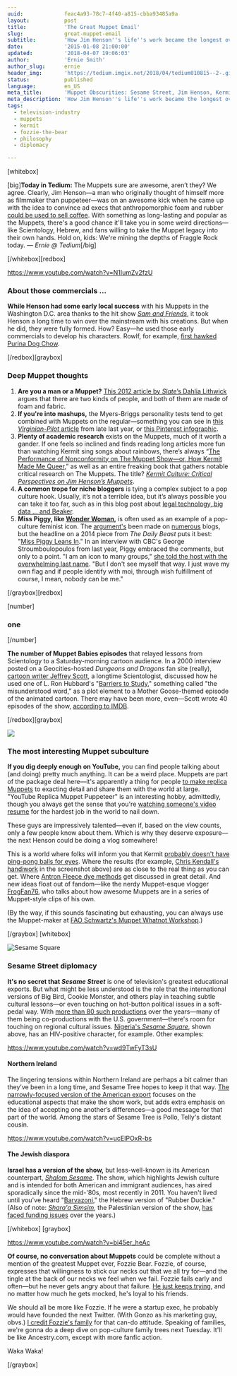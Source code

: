 ```yaml
---
uuid:             feac4a93-78c7-4f40-a815-cbba93485a9a
layout:           post
title:            'The Great Muppet Email'
slug:             great-muppet-email
subtitle:         'How Jim Henson''s life''s work became the longest overnight success story in history—and how the Muppets went international.'
date:             '2015-01-08 21:00:00'
updated:          '2018-04-07 19:06:03'
author:           'Ernie Smith'
author_slug:      ernie
header_img:       'https://tedium.imgix.net/2018/04/tedium010815--2-.gif'
status:           published
language:         en_US
meta_title:       'Muppet Obscurities: Sesame Street, Jim Henson, Kermit'
meta_description: 'How Jim Henson''s life''s work became the longest overnight success story in history—and how the Muppets went international.'
tags:
  - television-industry
  - muppets
  - kermit
  - fozzie-the-bear
  - philosophy
  - diplomacy

---
```


[whitebox]

[big]**Today in Tedium:** The Muppets sure are awesome, aren’t they? We agree. Clearly, Jim Henson—a man who originally thought of himself more as filmmaker than puppeteer—was on an awesome kick when he came up with the idea to convince ad execs that anthropomorphic foam and rubber [could be used to sell coffee](https://www.youtube.com/watch?v=aPUwPKThFxU). With something as long-lasting and popular as the Muppets, there's a good chance it'll take you in some weird directions—like Scientology, Hebrew, and fans willing to take the Muppet legacy into their own hands. Hold on, kids: We're mining the depths of Fraggle Rock today. *— Ernie @ Tedium*[/big]

[/whitebox][redbox]

https://www.youtube.com/watch?v=N1IumZv2fzU

### About those commercials …

**While Henson had some early local success** with his Muppets in the Washington D.C. area thanks to the hit show [*Sam and Friends*](https://en.wikipedia.org/wiki/Sam_and_Friends), it took Henson a long time to win over the mainstream with his creations. But when he did, they were fully formed. How? Easy—he used those early commercials to develop his characters. Rowlf, for example, [first hawked Purina Dog Chow](https://www.youtube.com/watch?v=N1IumZv2fzU).

[/redbox][graybox]

### Deep Muppet thoughts

1. **Are you a man or a Muppet?** [This 2012 article by *Slate*’s Dahlia Lithwick](http://www.slate.com/articles/life/low_concept/2012/06/what_kind_of_muppet_are_you_chaos_or_order_.html) argues that there are two kinds of people, and both of them are made of foam and fabric.
2. **If you're into mashups,** the Myers-Briggs personality tests tend to get combined with Muppets on the regular—something you can see in [this *Virginian-Pilot* article](http://hamptonroads.com/#/tv/738138/2014/12/muppetbriggs-personality-type-indicator) from late last year, or [this Pinterest infographic](https://www.pinterest.com/pin/201747258281930736/).
3. **Plenty of academic research** exists on the Muppets, much of it worth a gander. If one feels so inclined and finds reading long articles more fun than watching Kermit sing songs about rainbows, there’s always “[The Performance of Nonconformity on The Muppet Show—or, How Kermit Made Me Queer](http://onlinelibrary.wiley.com/doi/10.1111/j.1540-5931.2008.00551.x/abstract),” as well as an entire freaking book that gathers notable critical research on The Muppets. The title? [*Kermit Culture: Critical Perspectives on Jim Henson’s Muppets*](http://amzn.to/1SibSWm).
4. **A common trope for niche bloggers** is tying a complex subject to a pop culture hook. Usually, it’s not a terrible idea, but it’s always possible you can take it too far, such as in this blog post about [legal technology, big data … and Beaker](http://www.legaltechnology.com/latest-news/comment-big-data-and-performance-what-the-muppets-can-teach-us/).
5. **Miss Piggy, like [Wonder Woman](https://blogs.stockton.edu/postcolonialstudies/comics-and-american-feminism-wonder-woman/),** is often used as an example of a pop-culture feminist icon. The [argument's](http://skepchick.org/2011/12/listen-to-the-pig/) been made on [numerous](http://jezebel.com/5861609/kermit-the-frog-is-a-terrible-boyfriend) blogs, but the headline on a 2014 piece from *The Daily Beast* puts it best: "[Miss Piggy Leans In](http://www.thedailybeast.com/articles/2014/03/23/miss-piggy-leans-in.html)." In an interview with CBC's George Stroumboulopoulos from last year, Piggy embraced the comments, but only to a point. "I am an icon to many groups," [she told the host with the overwhelming last name](http://www.cbc.ca/strombo/videos/web-exclusive/miss-piggy-lean-in-ban-bossy-feminism). "But I don't see myself that way. I just wave my own flag and if people identify with moi, through wish fulfillment of course, I mean, nobody can be me."

[/graybox][redbox]

[number]
### one
[/number]

**The number of Muppet Babies episodes** that relayed lessons from Scientology to a Saturday-morning cartoon audience. In a 2000 interview posted on a Geocities-hosted *Dungeons and Dragons* fan site (really), [cartoon writer Jeffrey Scott](https://web.archive.org/web/20000614034549/http://www.geocities.com/TimesSquare/Realm/4173/scott.html), a longtime Scientologist, discussed how he used one of L. Ron Hubbard's "[Barriers to Study](http://www.studytechnology.org/10-barr.html)," something called "the misunderstood word," as a plot element to a Mother Goose-themed episode of the animated cartoon. There may have been more, even—Scott wrote 40 episodes of the show, [according to IMDB](http://www.imdb.com/name/nm0561026/).

[/redbox][graybox]

![](https://tedium.imgix.net/2018/04/h8w7c4jpehh7nzsracb2.jpg)

### The most interesting Muppet subculture

**If you dig deeply enough on YouTube,** you can find people talking about (and doing) pretty much anything. It can be a weird place. Muppets are part of the package deal here—it's apparently a thing for people [to make replica Muppets](https://www.youtube.com/results?search_query=muppet+replica) to exacting detail and share them with the world at large. "YouTube Replica Muppet Puppeteer" is an interesting hobby, admittedly, though you always get the sense that you're [watching someone's video resume](https://www.youtube.com/watch?v=ssfK4xdI2v8) for the hardest job in the world to nail down.

These guys are impressively talented—even if, based on the view counts, only a few people know about them. Which is why they deserve exposure—the next Henson could be doing a vlog somewhere!

This is a world where folks will inform you that Kermit [probably doesn't have ping-pong balls for eyes](http://www.muppetcentral.com/forum/threads/muppet-eyes-what-are-they-made-of.56396/). Where the results (for example, [Chris Kendall's handiwork](https://www.youtube.com/channel/UC40rDvPAeFyyW_Aw3Cy5okg/videos) in the screenshot above) are as close to the real thing as you can get. Where [Antron Fleece dye methods](http://www.projectpuppet.com/working-with-antron-fleece/) get discussed in great detail. And new ideas float out of fandom—like the nerdy Muppet-esque vlogger [FrogFan76](https://www.youtube.com/user/FrogFan76/videos), who talks about how awesome Muppets are in a series of Muppet-style clips of his own.

(By the way, if this sounds fascinating but exhausting, you can always use the Muppet-maker at [FAO Schwartz's Muppet Whatnot Workshop](http://www.fao.com/whatnots/builder.jsp).)

[/graybox]
[whitebox]

![Sesame Square](https://tedium.imgix.net/2018/04/djt5jkbipxtflustytbp.jpg)

### Sesame Street diplomacy

**It's no secret that *Sesame Street*** is one of television's greatest educational exports. But what might be less understood is the role that the international versions of Big Bird, Cookie Monster, and others play in teaching subtle cultural lessons—or even touching on hot-button political issues in a soft-pedal way. With [more than 80 such productions](http://muppet.wikia.com/wiki/Category:International_Sesame_Street_Shows) over the years—many of them being co-productions with the U.S. government—there's room for touching on regional cultural issues. [Nigeria's *Sesame Square*](http://www.sesameworkshop.org/our-blog/2012/02/15/the-joys-and-challenges-of-educating-nigerias-youth/), shown above, has an HIV-positive character, for example. Other examples:

https://www.youtube.com/watch?v=wd9TwFyT3sU

#### Northern Ireland

The lingering tensions within Northern Ireland are perhaps a bit calmer than they’ve been in a long time, and Sesame Tree hopes to keep it that way. [The narrowly-focused version of the American export](https://www.youtube.com/watch?v=wd9TwFyT3sU) focuses on the educational aspects that make the show work, but adds extra emphasis on the idea of accepting one another’s differences—a good message for that part of the world. Among the stars of Sesame Tree is Pollo, Telly's distant cousin.

https://www.youtube.com/watch?v=ucEIPOxR-bs

#### The Jewish diaspora

**Israel has a version of the show,** but less-well-known is its American counterpart, [*Shalom Sesame*](http://www.shalomsesame.org/home). The show, which highlights Jewish culture and is intended for both American and immigrant audiences, has aired sporadically since the mid-'80s, most recently in 2011. You haven't lived until you've heard "[Barvazoni](http://www.shalomsesame.org/muppets/ernie)," the Hebrew version of "Rubber Duckie." (Also of note: [*Shara'a Simsim*](http://muppet.wikia.com/wiki/Shara%27a_Simsim), the Palestinian version of the show, [has faced funding issues](http://www.nydailynews.com/entertainment/tv-movies/palestinian-sesame-street-left-dark-waiting-american-funding-article-1.1002259) over the years.)

[/whitebox]
[graybox]

https://www.youtube.com/watch?v=bi45er_heAc
 
**Of course, no conversation about Muppets** could be complete without a mention of the greatest Muppet ever, Fozzie Bear. Fozzie, of course, expresses that willingness to stick our necks out that we all try for—and the tingle at the back of our necks we feel when we fail. Fozzie fails early and often—but he never gets angry about that failure. [He just keeps trying](https://www.youtube.com/watch?v=bi45er_heAc), and no matter how much he gets mocked, he's loyal to his friends.

We should all be more like Fozzie. If he were a startup exec, he probably would have founded the next Twitter. (With Gonzo as his marketing guy, obvs.) [I credit Fozzie's family](http://www.mibepa.info/bb/bb004d.htm) for that can-do attitude. Speaking of families, we're gonna do a deep dive on pop-culture family trees next Tuesday. It'll be like Ancestry.com, except with more fanfic action.

Waka Waka!

[/graybox]
